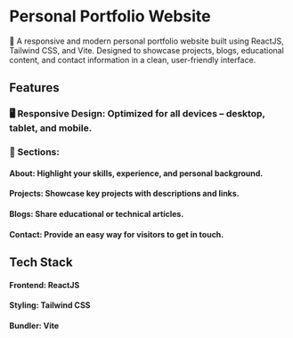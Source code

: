 # Personal Portfolio Website
🚀 A responsive and modern personal portfolio website built using ReactJS, Tailwind CSS, and Vite. Designed to showcase projects, blogs, educational content, and contact information in a clean, user-friendly interface.

## Features
### 🖥️ Responsive Design: Optimized for all devices – desktop, tablet, and mobile.
### 📝 Sections:
#### About: Highlight your skills, experience, and personal background.
#### Projects: Showcase key projects with descriptions and links.
#### Blogs: Share educational or technical articles.
#### Contact: Provide an easy way for visitors to get in touch.

## Tech Stack
#### Frontend: ReactJS
#### Styling: Tailwind CSS
#### Bundler: Vite
